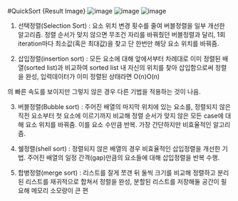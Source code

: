 #QuickSort {Result Image}
![image](https://github.com/user-attachments/assets/c7f6c912-5e13-446a-8b41-1aacc740f606)
![image](https://github.com/user-attachments/assets/e5587c51-8ee1-4916-9464-6088e20efd95)
![image](https://github.com/user-attachments/assets/61199c3a-5dbf-409a-b880-5eb013fe47cb)

1. 선택정렬(Selection Sort) : 요소 위치 변경 횟수를 줄여 버블정렬을 일부 개선한 알고리즘. 정렬 순서가 맞지 않으면 무조건 자리를 바꿔줬던 버블정렬과 달리, 1회 iteration마다 최소값(혹은 최대값)을 찾고 단 한번만 해당 요소 위치를 바꿔줌.

2. 삽입정렬(insertion sort) : 모든 요소에 대해 앞에서부터 차례대로 이미 정렬된 배열(sorted list)과 비교하여 sorted list 내 자신의 위치를 찾아 삽입함으로써 정렬을 완성, 입력데이터가 이미 정렬된 상태라면 O(n)O(n)

의 빠른 속도를 보이지만 그렇지 않은 경우 다른 기법을 적용하는 것이 나음.

3. 버블정렬(Bubble sort) : 주어진 배열의 마지막 위치에 있는 요소를, 정렬되지 않은 직전 요소부터 첫 요소에 이르기까지 비교해 정렬 순서가 맞지 않은 모든 case에 대해 요소 위치를 바꿔줌. 이를 요소 수만큼 반복. 가장 간단하지만 비효율적인 알고리즘.

4. 쉘정렬(shell sort) : 정렬되지 않은 배열의 경우 비효율적인 삽입정렬을 개선한 기법. 주어진 배열의 일정 간격(gap)만큼의 요소들에 대해 삽입정렬을 반복 수행.

5. 합병정렬(merge sort) : 리스트를 잘게 쪼갠 뒤 둘씩 크기를 비교해 정렬하고 분리된 리스트를 재귀적으로 합쳐서 정렬을 완성, 분할된 리스트를 저장해둘 공간이 필요해 메모리 소모량이 큰 편
